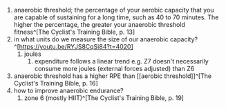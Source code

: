 1. anaerobic threshold; the percentage of your aerobic capacity that you are capable of sustaining for a long time, such as 40 to 70 minutes. The higher the percentage, the greater your anaerobic threshold fitness^[The Cyclist's Training Bible, p. 13]
2. in what units do we measure the size of our anaerobic capacity?^[https://youtu.be/RYJS8CqSi84?t=4020]
	1. joules
		1. expenditure follows a linear trend e.g. Z7 doesn't necessarily consume more joules (external forces adjusted) than Z6
3. anaerobic threshold has a higher RPE than [[aerobic threshold]]^[The Cyclist's Training Bible, p. 16]
4. how to improve anaerobic endurance?
	1. zone 6 (mostly HIIT)^[The Cyclist's Training Bible, p. 19]